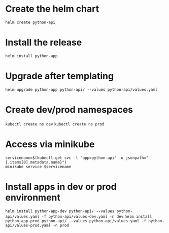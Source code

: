 # Create the helm chart
`helm create python-api`

# Install the release
`helm install python-app`

# Upgrade after templating
`helm upgrade python-app python-api/ --values python-api/values.yaml`

# Create dev/prod namespaces
`kubectl create ns dev`
`kubectl create ns prod`

# Access via minikube
```
servicename=$(kubectl get svc -l "app=python-api" -o jsonpath="{.items[0].metadata.name}")
minikube service $servicename
```
# Install apps in dev or prod environment
`helm install python-app-dev python-api/ --values python-api/values.yaml -f python-api/values-dev.yaml -n dev`
`helm install python-app-prod python-api/ --values python-api/values.yaml -f python-api/values-prod.yaml -n prod`